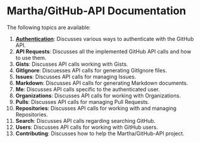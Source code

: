 # Martha/GitHub-API Documentation

The following topics are available: 

1. **[Authentication](authentication.md)**: Discusses various ways to authenticate with the GitHub API.
2. **API Requests**: Discusses all the implemented GitHub API calls and how to use them.
  1. **Gists**: Discusses API calls working with Gists.
  2. **GitIgnore**: Discuesses API calls for generating GitIgnore files.
  3. **Issues**: Discusses API calls for managing Issues.
  4. **Markdown**: Discusses API calls for generating Markdown documents.
  5. **Me**: Discusses API calls specific to the authenticated user.
  6. **Organizations**: Discusses API calls for working with Organizations.
  7. **Pulls**: Discusses API calls for managing Pull Requests.
  8. **Repositories**: Discusses API calls for working with and managing Repositories.
  9. **Search**: Discusses API calls regarding searching GitHub.
  10. **Users**: Discusses API calls for working with GitHub users.
3. **Contributing**: Discusses how to help the Martha/GitHub-API project.
